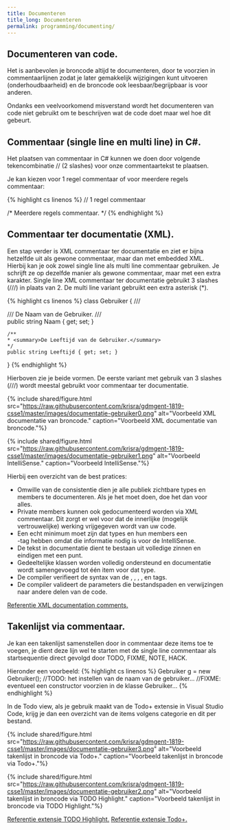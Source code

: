```yaml
---
title: Documenteren
title_long: Documenteren
permalink: programming/documenting/
---
```


Documenteren van code.
----------------------

Het is aanbevolen je broncode altijd te documenteren, door te voorzien in commentaarlijnen zodat je later gemakkelijk wijzigingen kunt uitvoeren (onderhoudbaarheid) en de broncode ook leesbaar/begrijpbaar is voor anderen.

Ondanks een veelvoorkomend misverstand wordt het documenteren van code niet gebruikt om te beschrijven wat de code doet maar wel hoe dit gebeurt.

## Commentaar (single line en multi line) in C#.

Het plaatsen van commentaar in C# kunnen we doen door volgende tekencombinatie // (2 slashes) voor onze commentaartekst te plaatsen.

Je kan kiezen voor 1 regel commentaar of voor meerdere regels commentaar:

{% highlight cs linenos %}
// 1 regel commentaar

/*
    Meerdere
    regels
    commentaar.
*/
{% endhighlight %}

## Commentaar ter documentatie (XML).

Een stap verder is XML commentaar ter documentatie en ziet er bijna hetzelfde uit als gewone commentaar, maar dan met embedded XML. Hierbij kan je ook zowel single line als multi line commentaar gebruiken. 
Je schrijft ze op dezelfde manier als gewone commentaar, maar met een extra karakter. 
Single line XML commentaar ter documentatie gebruikt 3 slashes (///) in plaats van 2. 
De multi line variant gebruikt een extra asterisk (*). 

{% highlight cs linenos %}
class Gebruiker
{
    /// <summary>
    /// De Naam van de Gebruiker.
    /// </summary>
    public string Naam { get; set; }

    /**
    * <summary>De Leeftijd van de Gebruiker.</summary>
    */
    public string Leeftijd { get; set; }
}
{% endhighlight %}

Hierboven zie je beide vormen. De eerste variant met gebruik van 3 slashes (///) wordt meestal gebruikt voor commentaar ter documentatie.

{% include shared/figure.html src="https://raw.githubusercontent.com/krisra/gdmgent-1819-csse1/master/images/documentatie-gebruiker0.png" alt="Voorbeeld XML documentatie van broncode." caption="Voorbeeld XML documentatie van broncode."%}


{% include shared/figure.html src="https://raw.githubusercontent.com/krisra/gdmgent-1819-csse1/master/images/documentatie-gebruiker1.png" alt="Voorbeeld IntelliSense." caption="Voorbeeld IntelliSense."%}


Hierbij een overzicht van de best pratices:
- Omwille van de consistentie dien je alle publiek zichtbare types en members te documenteren. Als je het moet doen, doe het dan voor alles.
- Private members kunnen ook gedocumenteerd worden via XML commentaar.
Dit zorgt er wel voor dat de innerlijke (mogelijk vertrouwelijke) werking vrijgegeven wordt van uw code.
- Een echt minimum moet zijn dat types en hun members een <summary>-tag hebben omdat die informatie nodig is voor de IntelliSense.
- De tekst in documentatie dient te bestaan uit volledige zinnen en eindigen met een punt.
- Gedeeltelijke klassen worden volledig ondersteund en documentatie wordt samengevoegd tot één item voor dat type.
- De compiler verifieert de syntax van de <exception>, <include>, <param>, <see>, <seealso> en <typeparam> tags.
- De compiler valideert de parameters die bestandspaden en verwijzingen naar andere delen van de code.

[Referentie XML documentation comments.](https://docs.microsoft.com/en-us/dotnet/csharp/codedoc)

## Takenlijst via commentaar.

Je kan een takenlijst samenstellen door in commentaar deze items toe te voegen, je dient deze lijn wel te starten met de single line commentaar als startsequentie direct gevolgd door TODO, FIXME, NOTE, HACK.

Hieronder een voorbeeld:
{% highlight cs linenos %}
    Gebruiker g = new Gebruiker();
    //TODO: het instellen van de naam van de gebruiker...
    //FIXME: eventueel een constructor voorzien in de klasse Gebruiker...
{% endhighlight %}

In de Todo view, als je gebruik maakt van de Todo+ extensie in Visual Studio Code, krijg je dan een overzicht van de items volgens categorie en dit per bestand.

{% include shared/figure.html src="https://raw.githubusercontent.com/krisra/gdmgent-1819-csse1/master/images/documentatie-gebruiker3.png" alt="Voorbeeld takenlijst in broncode via Todo+." caption="Voorbeeld takenlijst in broncode via Todo+."%}

{% include shared/figure.html src="https://raw.githubusercontent.com/krisra/gdmgent-1819-csse1/master/images/documentatie-gebruiker2.png" alt="Voorbeeld takenlijst in broncode via TODO Highlight." caption="Voorbeeld takenlijst in broncode via TODO Highlight."%}

[Referentie extensie TODO Highlight.](https://marketplace.visualstudio.com/items?itemName=wayou.vscode-todo-highlight)
[Referentie extensie Todo+.](https://marketplace.visualstudio.com/items?itemName=fabiospampinato.vscode-todo-plus)